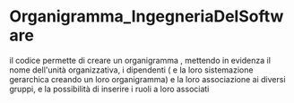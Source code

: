 # Organigramma_IngegneriaDelSoftware
il codice permette di creare un organigramma , mettendo in evidenza il nome dell'unità organizzativa,  i dipendenti ( e la loro sistemazione gerarchica  creando un loro organigramma) e la loro associazione ai diversi gruppi, e la possibilità di inserire i ruoli a loro associati 
